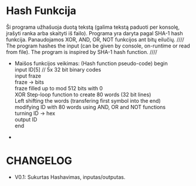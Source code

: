 # Hash Funkcija
 Ši programa užhašuoja duotą tekstą (galima tekstą paduoti per konsolę, įrašyti ranka arba skaityti iš failo). Programa yra daryta pagal SHA-1 hash funkcija. Panaudojamos XOR, AND, OR, NOT funkcijos ant bitų eilučių.
////
The program hashes the input (can be given by console, on-runtime or read from file).
The program is inspired by SHA-1 hash function.
////   
  
- Maišos funkcijos veikimas: (Hash function pseudo-code)
  begin  
    input ID[5] // 5x 32 bit binary codes  
    input fraze  
    fraze -> bits  
    fraze filled up to mod 512 bits with 0  
    XOR Step-loop function to create 80 words (32 bit lines)  
    Left shifting the words (transfering first symbol into the end)   
    modifying ID with 80 words using AND, OR and NOT functions  
    turning ID -> hex  
    output ID  
  end  
    
 - 
# CHANGELOG
- V0.1: Sukurtas Hashavimas, inputas/outputas.
